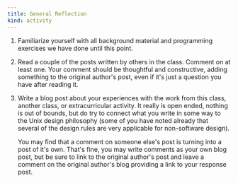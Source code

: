 ```yaml
---
title: General Reflection
kind: activity
---
```


1. Familiarize yourself with all background material and programming
   exercises we have done until this point.

2. Read a couple of the posts written by others in the class. Comment
   on at least one. Your comment should be thoughtful and
   constructive, adding something to the original author's post, even
   if it's just a question you have after reading it.

2. Write a blog post about your experiences with the work from this
   class, another class, or extracurricular activity.  It really is
   open ended, nothing is out of bounds, but do try to connect what
   you write in some way to the Unix design philosophy (some of you
   have noted already that several of the design rules are very
   applicable for non-software design).

   You may find that a comment on someone else's post is turning into
   a post of it's own.  That's fine, you may write comments as your
   own blog post, but be sure to link to the original author's post
   and leave a comment on the original author's blog providing a link
   to your response post.
   

